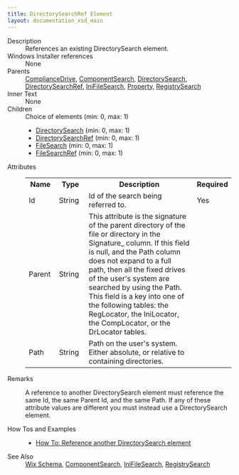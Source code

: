 ```yaml
---
title: DirectorySearchRef Element
layout: documentation_xsd_main
---
```

<dl>
  <dt>Description</dt>
  <dd>References an existing DirectorySearch element.</dd>
  <dt>Windows Installer references</dt>
  <dd>None</dd>
  <dt>Parents</dt>
  <dd>
    <a href="../wix/compliancedrive">ComplianceDrive</a>, <a href="../wix/componentsearch">ComponentSearch</a>, <a href="../wix/directorysearch">DirectorySearch</a>, <a href="../wix/directorysearchref">DirectorySearchRef</a>, <a href="../wix/inifilesearch">IniFileSearch</a>, <a href="../wix/property">Property</a>, <a href="../wix/registrysearch">RegistrySearch</a></dd>
  <dt>Inner Text</dt>
  <dd>None</dd>
  <dt>Children</dt>
  <dd>Choice of elements (min: 0, max: 1)<ul><li><a href="../wix/directorysearch">DirectorySearch</a> (min: 0, max: 1)</li><li><a href="../wix/directorysearchref">DirectorySearchRef</a> (min: 0, max: 1)</li><li><a href="../wix/filesearch">FileSearch</a> (min: 0, max: 1)</li><li><a href="../wix/filesearchref">FileSearchRef</a> (min: 0, max: 1)</li></ul></dd>
  <dt>Attributes</dt>
  <dd>
    <table cellspacing="0" cellpadding="0" class="schema">
      <tr>
        <th width="15%">Name</th>
        <th width="15%">Type</th>
        <th width="65%">Description</th>
        <th width="15%">Required</th>
      </tr>
      <tr>
        <td>Id</td>
        <td>String</td>
        <td>Id of the search being referred to.</td>
        <td>Yes</td>
      </tr>
      <tr>
        <td>Parent</td>
        <td>String</td>
        <td>This attribute is the signature of the parent directory of the file or directory in the Signature_ column. If this field is null, and the Path column does not expand to a full path, then all the fixed drives of the user's system are searched by using the Path.  This field is a key into one of the following tables: the RegLocator, the IniLocator, the CompLocator, or the DrLocator tables.</td>
        <td>&nbsp;</td>
      </tr>
      <tr>
        <td>Path</td>
        <td>String</td>
        <td>Path on the user's system. Either absolute, or relative to containing directories.</td>
        <td>&nbsp;</td>
      </tr>
    </table>
  </dd>
  <dt>Remarks</dt>
  <dd><p>A reference to another DirectorySearch element must reference the same Id, the same Parent Id, and the same Path. If any of these attribute values are different you must instead use a DirectorySearch element.</p></dd>
  <dt>How Tos and Examples</dt>
  <dd>
    <ul>
      <li>
        <a href="../../howtos/files_and_registry/directorysearchref">How To: Reference another DirectorySearch element</a>
      </li>
    </ul>
  </dd>
  <dt>See Also</dt>
  <dd>
    <a href="../wix">Wix Schema</a>, <a href="../wix/componentsearch">ComponentSearch</a>, <a href="../wix/inifilesearch">IniFileSearch</a>, <a href="../wix/registrysearch">RegistrySearch</a></dd>
</dl>
